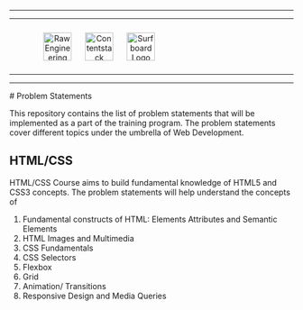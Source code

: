 <!-- ![Raw Engineering Logo](https://cdn.fs.teachablecdn.com/x9yTAU9KTOSTBuyNAwHh) -->
<hr/>
<hr/>
<div style="width:80%; margin:auto">
<img src="https://cdn.fs.teachablecdn.com/x9yTAU9KTOSTBuyNAwHh" alt="Raw Engineering Logo" height="50px" width="auto" display="inline" style="text-align:center; padding:10px">
<img src="https://cdn.fs.teachablecdn.com/r5Y7qjbqT06GjMS4QA0W" alt="Contentstack Logo" height="50px" width="auto"display="inline" style="text-align:center; padding:10px">
<img src="https://cdn.fs.teachablecdn.com/Im7e2oBzRcK0CpFhP679" alt="Surfboard Logo" height="50px" width="auto" display="inline" style="text-align:center; padding:10px" >
</div>
<hr/>
<hr/>
# Problem Statements

This repository contains the list of problem statements that will be implemented as
a part of the training program. The problem statements cover different topics
under the umbrella of Web Development.

## HTML/CSS

HTML/CSS Course aims to build fundamental knowledge of HTML5 and CSS3 concepts. The problem statements will help understand the concepts of

1. Fundamental constructs of HTML: Elements Attributes and Semantic Elements
2. HTML Images and Multimedia
3. CSS Fundamentals
4. CSS Selectors
5. Flexbox
6. Grid
7. Animation/ Transitions
8. Responsive Design and Media Queries
